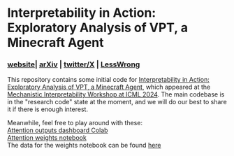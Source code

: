 # Interpretability in Action: Exploratory Analysis of VPT, a Minecraft Agent
### [website](https://sites.google.com/view/vpt-mi/)| [arXiv](TODO) | [twitter/X](TODO) | [LessWrong](TODO)

This repository contains some initial code for [Interpretability in Action: Exploratory Analysis of VPT, a Minecraft Agent](TODO), which appeared at the [Mechanistic Interpretability Workshop at ICML 2024](https://icml2024mi.pages.dev/). 
The main codebase is in the "research code" state at the moment, and we will do our best to share it if there is enough interest.  

Meanwhile, feel free to play around with these:  
[Attention outputs dashboard Colab](https://colab.research.google.com/drive/1YOwrDGu4lqolrchDFE_BddLrqZ7yaGQX?usp=sharing)  
[Attention weights notebook](attention-weights.ipynb)  
The data for the weights notebook can be found [here](https://drive.google.com/file/d/1Yw9dU8r_UNOMdksYchndoiPXBvuPnqzm/view?usp=sharing)  

